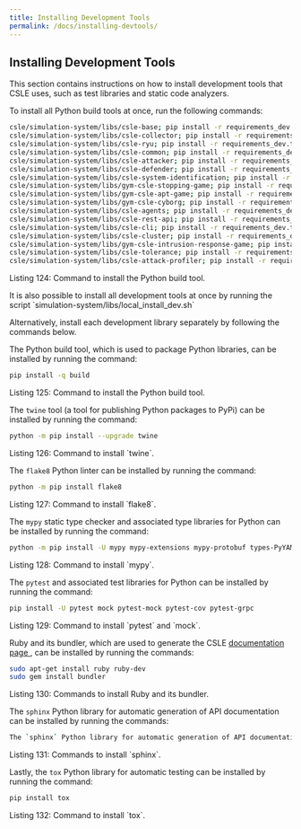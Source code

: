 ```yaml
---
title: Installing Development Tools
permalink: /docs/installing-devtools/
---
```


## Installing Development Tools
This section contains instructions on how to install development tools that CSLE uses, 
such as test libraries and static code analyzers.

To install all Python build tools at once, run the following commands:

```bash
csle/simulation-system/libs/csle-base; pip install -r requirements_dev.txt
csle/simulation-system/libs/csle-collector; pip install -r requirements_dev.txt
csle/simulation-system/libs/csle-ryu; pip install -r requirements_dev.txt
csle/simulation-system/libs/csle-common; pip install -r requirements_dev.txt
csle/simulation-system/libs/csle-attacker; pip install -r requirements_dev.txt
csle/simulation-system/libs/csle-defender; pip install -r requirements_dev.txt
csle/simulation-system/libs/csle-system-identification; pip install -r requirements_dev.txt
csle/simulation-system/libs/gym-csle-stopping-game; pip install -r requirements_dev.txt
csle/simulation-system/libs/gym-csle-apt-game; pip install -r requirements_dev.txt
csle/simulation-system/libs/gym-csle-cyborg; pip install -r requirements_dev.txt
csle/simulation-system/libs/csle-agents; pip install -r requirements_dev.txt
csle/simulation-system/libs/csle-rest-api; pip install -r requirements_dev.txt
csle/simulation-system/libs/csle-cli; pip install -r requirements_dev.txt
csle/simulation-system/libs/csle-cluster; pip install -r requirements_dev.txt
csle/simulation-system/libs/gym-csle-intrusion-response-game; pip install -r requirements_dev.txt
csle/simulation-system/libs/csle-tolerance; pip install -r requirements_dev.txt
csle/simulation-system/libs/csle-attack-profiler; pip install -r requirements_dev.txt 
```

<p class="captionFig">
Listing 124: Command to install the Python build tool.
</p>
It is also possible to install all development tools at once by running the script `simulation-system/libs/local_install_dev.sh`

Alternatively, install each development library separately by following the commands below.

The Python build tool, which is used to package Python libraries, 
can be installed by running the command:

```bash
pip install -q build
```

<p class="captionFig">
Listing 125: Command to install the Python build tool.
</p>

The `twine` tool (a tool for publishing Python packages to PyPi) 
can be installed by running the command:

```bash
python -m pip install --upgrade twine
```

<p class="captionFig">
Listing 126: Command to install `twine`.
</p>

The `flake8` Python linter can be installed by running the command:

```bash
python -m pip install flake8
```

<p class="captionFig">
Listing 127: Command to install `flake8`.
</p>

The `mypy` static type checker and associated type libraries for Python can be installed by running the command:

```bash
python -m pip install -U mypy mypy-extensions mypy-protobuf types-PyYAML types-protobuf types-paramiko types-requests types-urllib3
```

<p class="captionFig">
Listing 128: Command to install `mypy`.
</p>

The `pytest` and associated test libraries for Python can be installed by running the command:

```bash
pip install -U pytest mock pytest-mock pytest-cov pytest-grpc
```

<p class="captionFig">
Listing 129: Command to install `pytest` and `mock`.
</p>

Ruby and its bundler, which are used to generate the CSLE 
<a href="https://limmen.dev/csle/">documentation page </a>, can be installed by running the commands:

```bash
sudo apt-get install ruby ruby-dev
sudo gem install bundler
```

<p class="captionFig">
Listing 130: Commands to install Ruby and its bundler.
</p>

The `sphinx` Python library for automatic generation of API documentation 
can be installed by running the commands:

```bash
The `sphinx` Python library for automatic generation of API documentation can be installed by running the commands:
```

<p class="captionFig">
Listing 131: Commands to install `sphinx`.
</p>

Lastly, the `tox` Python library for automatic testing can be installed by running the command:

```bash
pip install tox
```

<p class="captionFig">
Listing 132: Command to install `tox`.
</p>

